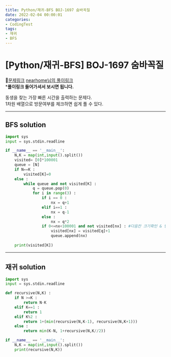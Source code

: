```yaml
---
title: Python/재귀-BFS BOJ-1697 숨바꼭질
date: 2022-02-04 00:00:01
categories:
- CodingTest
tags:
- 재귀
- BFS
---
```


# [Python/재귀-BFS] BOJ-1697 숨바꼭질

📌[문제링크](https://www.acmicpc.net/problem/1697) [nearhome님의 풀이링크](https://nearhome.tistory.com/45)<br>***풀이링크 들어가셔서 보시면 됩니다.**

동생을 찾는 가장 빠른 시간을 출력하는 문제다.<br>1차원 배열으로 방문여부를 체크하면 쉽게 풀 수 있다.

---

## BFS solution
```python
import sys
input = sys.stdin.readline

if __name__ == '__main__':
    N,K = map(int,input().split())
    visited= [0]*100001 
    queue = [N]
    if N==K :
        visited[K]=0
    else :
        while queue and not visited[K] :
            q = queue.pop(0)
            for i in range(3) :
                if i == 0 :
                    nx = q+1
                elif i==1 : 
                    nx = q-1
                else :
                    nx = q*2
                if 0<=nx<100001 and not visited[nx] : #다음칸 크기확인 & 방문여부 체크
                    visited[nx] = visited[q]+1
                    queue.append(nx)
    
    print(visited[K])
```

---

## 재귀 solution

```python
import sys
input = sys.stdin.readline

def recursive(N,K) :
    if N >=K :
        return N-K
    elif K==1 :
        return 1
    elif K%2 :
        return 1+(min(recursive(N,K-1), recursive(N,K+1)))
    else :
        return min(K-N, 1+recursive(N,K//2))

if __name__ == '__main__':
    N,K = map(int,input().split())
    print(recursive(N,K))
```
